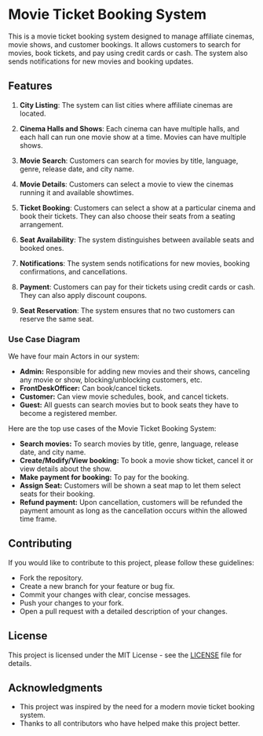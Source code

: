 # Movie Ticket Booking System

This is a movie ticket booking system designed to manage affiliate cinemas, movie shows, and customer bookings. It allows customers to search for movies, book tickets, and pay using credit cards or cash. The system also sends notifications for new movies and booking updates.

## Features

1. **City Listing**: The system can list cities where affiliate cinemas are located.

2. **Cinema Halls and Shows**: Each cinema can have multiple halls, and each hall can run one movie show at a time. Movies can have multiple shows.

3. **Movie Search**: Customers can search for movies by title, language, genre, release date, and city name.

4. **Movie Details**: Customers can select a movie to view the cinemas running it and available showtimes.

5. **Ticket Booking**: Customers can select a show at a particular cinema and book their tickets. They can also choose their seats from a seating arrangement.

6. **Seat Availability**: The system distinguishes between available seats and booked ones.

7. **Notifications**: The system sends notifications for new movies, booking confirmations, and cancellations.

8. **Payment**: Customers can pay for their tickets using credit cards or cash. They can also apply discount coupons.

9. **Seat Reservation**: The system ensures that no two customers can reserve the same seat.

### Use Case Diagram

We have four main Actors in our system:

* **Admin:** Responsible for adding new movies and their shows, canceling any movie or show, blocking/unblocking customers, etc.
* **FrontDeskOfficer:** Can book/cancel tickets.
* **Customer:** Can view movie schedules, book, and cancel tickets.
* **Guest:** All guests can search movies but to book seats they have to become a registered member.

Here are the top use cases of the Movie Ticket Booking System:

* **Search movies:** To search movies by title, genre, language, release date, and city name.
* **Create/Modify/View booking:** To book a movie show ticket, cancel it or view details about the show.
* **Make payment for booking:** To pay for the booking.
* **Assign Seat:** Customers will be shown a seat map to let them select seats for their booking.
* **Refund payment:** Upon cancellation, customers will be refunded the payment amount as long as the cancellation occurs within the allowed time frame.

## Contributing

If you would like to contribute to this project, please follow these guidelines:

- Fork the repository.
- Create a new branch for your feature or bug fix.
- Commit your changes with clear, concise messages.
- Push your changes to your fork.
- Open a pull request with a detailed description of your changes.

## License

This project is licensed under the MIT License - see the [LICENSE](LICENSE) file for details.

## Acknowledgments

- This project was inspired by the need for a modern movie ticket booking system.
- Thanks to all contributors who have helped make this project better.


